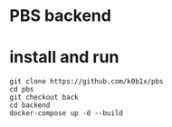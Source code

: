# PBS backend

# install and run
```
git clone https://github.com/k0b1x/pbs
cd pbs
git checkout back
cd backend
docker-compose up -d --build
``` 
